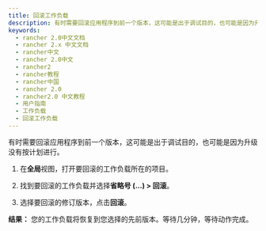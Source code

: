 ```yaml
---
title: 回滚工作负载
description: 有时需要回滚应用程序到前一个版本，这可能是出于调试目的，也可能是因为升级没有按计划进行。
keywords:
  - rancher 2.0中文文档
  - rancher 2.x 中文文档
  - rancher中文
  - rancher 2.0中文
  - rancher2
  - rancher教程
  - rancher中国
  - rancher 2.0
  - rancher2.0 中文教程
  - 用户指南
  - 工作负载
  - 回滚工作负载
---
```


有时需要回滚应用程序到前一个版本，这可能是出于调试目的，也可能是因为升级没有按计划进行。

1. 在**全局**视图，打开要回滚的工作负载所在的项目。

1. 找到要回滚的工作负载并选择**省略号 (...) > 回滚**。

1. 选择要回滚的修订版本，点击**回滚**。

**结果：** 您的工作负载将恢复到您选择的先前版本。等待几分钟，等待动作完成。

